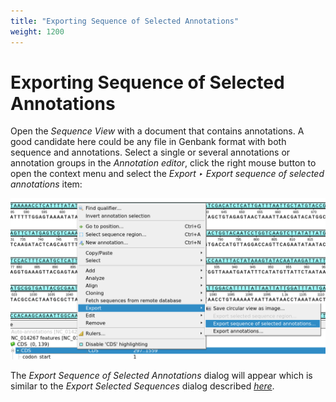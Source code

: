 ```yaml
---
title: "Exporting Sequence of Selected Annotations"
weight: 1200
---
```



# Exporting Sequence of Selected Annotations

Open the _Sequence View_ with a document that contains annotations. A good candidate here could be any file in Genbank format with both sequence and annotations. Select a single or several annotations or annotation groups in the _Annotation editor_, click the right mouse button to open the context menu and select the _Export ‣ Export sequence of selected annotations_ item:


![](/images/65929442/65929443.png)

The _Export Sequence of Selected Annotations_ dialog will appear which is similar to the _Export Selected Sequences_ dialog described [_here_](exporting-sequences-to-sequence-format.md).
